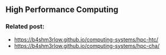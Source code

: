 ## High Performance Computing

### Related post:
- https://b4shm3rlow.github.io/computing-systems/hpc-htc/
- https://b4shm3rlow.github.io/computing-systems/hpc-cha/
